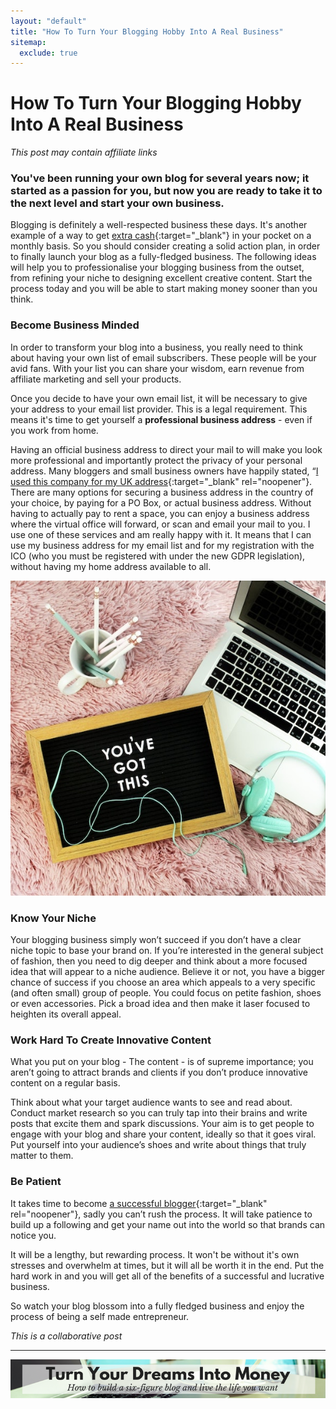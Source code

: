 ```yaml
---
layout: "default"
title: "How To Turn Your Blogging Hobby Into A Real Business"
sitemap:
  exclude: true
---
```

# How To Turn Your Blogging Hobby Into A Real Business
*This post may contain affiliate links*

### You've been running your own blog for several years now; it started as a passion for you, but now you are ready to take it to the next level and start your own business. 

Blogging is definitely a well-respected business these days. It's another example of a way to get [extra cash](/posts/cash-this-week.html){:target="_blank"} in your pocket on a monthly basis. So you should consider creating a solid action plan, in order to finally launch your blog as a fully-fledged business. The following ideas will help you to professionalise your blogging business from the outset, from refining your niche to designing excellent creative content. Start the process today and you will be able to start making money sooner than you think.

### Become Business Minded
In order to transform your blog into a business, you really need to think about having your own list of email subscribers. These people will be your avid fans. With your list you can share your wisdom, earn revenue from affiliate marketing and sell your products. 

Once you decide to have your own email list, it will be necessary to give your address to your email list provider. This is a legal requirement. This means it's time to get yourself a **professional business address** - even if you work from home. 

Having an official business address to direct your mail to will make you look more professional and importantly protect the privacy of your personal address. Many bloggers and small business owners have happily stated, “[I used this company for my UK address](https://yourvirtualofficelondon.co.uk/how-to-get-a-uk-address-for-your-expat-mail-forwarding-needs/){:target="_blank" rel="noopener"}. There are many options for securing a business address in the country of your choice, by paying for a PO Box, or actual business address. Without having to actually pay to rent a space, you can enjoy a business address where the virtual office will forward, or scan and email your mail to you. I use one of these services and am really happy with it. It means that I can use my business address for my email list and for my registration with the ICO (who you must be registered with under the new GDPR legislation), without having my home address available to all.

<center>
    <img src='/i/2018/how-to-turn-your-blog-hobby-into-a-business.jpg' alt='macbook with chalkboard and headphones next to it'>
</center>

### Know Your Niche
Your blogging business simply won’t succeed if you don’t have a clear niche topic to base your brand on. If you’re interested in the general subject of fashion, then you need to dig deeper and think about a more focused idea that will appear to a niche audience. Believe it or not, you have a bigger chance of success if you choose an area which appeals to a very specific (and often small) group of people. You could focus on petite fashion, shoes or even accessories. Pick a broad idea and then make it laser focused to heighten its overall appeal.

### Work Hard To Create Innovative Content
What you put on your blog - The content - is of supreme importance; you aren’t going to attract brands and clients if you don’t produce innovative content on a regular basis. 

Think about what your target audience wants to see and read about. Conduct market research so you can truly tap into their brains and write posts that excite them and spark discussions. Your aim is to get people to engage with your blog and share your content, ideally so that it goes viral. Put yourself into your audience’s shoes and write about things that truly matter to them.

### Be Patient
It takes time to become [a successful blogger](https://coschedule.com/blog/how-to-be-a-successful-blogger/){:target="_blank" rel="noopener"}, sadly you can’t rush the process. It will take patience to build up a following and get your name out into the world so that brands can notice you. 

It will be a lengthy, but rewarding process. It won't be without it's own stresses and overwhelm at times, but it will all be worth it in the end. Put the hard work in and you will get all of the benefits of a successful and lucrative business.

So watch your blog blossom into a fully fledged business and enjoy the process of being a self made entrepreneur.



*This is a collaborative post*

***

<!-- START ADVERTISER: Emma Drew turn your dreams course -->
<center>
<a href="http://bit.ly/turnyourdreamsintomoney" target="_blank"><img src='/aff/turn-your-dreams-into-money-728x90.png' alt='Turn Your Dreams Into Money link to course' /></a>
</center>
<!-- END ADVERTISER: Emma Drew turn your dreams course -->












